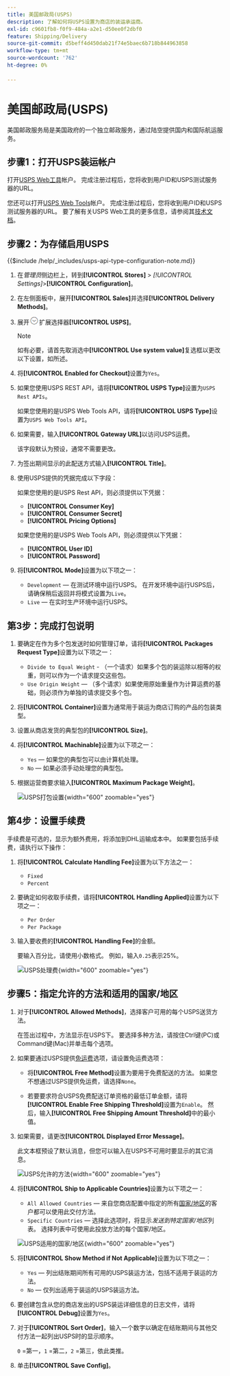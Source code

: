 ```yaml
---
title: 美国邮政局(USPS)
description: 了解如何将USPS设置为商店的装运承运商。
exl-id: c9601fb8-f0f9-484a-a2e1-d50ee0f2dbf0
feature: Shipping/Delivery
source-git-commit: d5beff4d450dab21f74e5baec6b718b844963858
workflow-type: tm+mt
source-wordcount: '762'
ht-degree: 0%

---
```


# 美国邮政局(USPS)

美国邮政服务局是美国政府的一个独立邮政服务，通过陆空提供国内和国际航运服务。

## 步骤1：打开USPS装运帐户

打开[USPS Web工具][1]帐户。 完成注册过程后，您将收到用户ID和USPS测试服务器的URL。

您还可以打开[USPS Web Tools][1]帐户。 完成注册过程后，您将收到用户ID和USPS测试服务器的URL。 要了解有关USPS Web工具的更多信息，请参阅其[技术文档][2]。

## 步骤2：为存储启用USPS

{{$include /help/_includes/usps-api-type-configuration-note.md}}

1. 在&#x200B;_管理员_&#x200B;侧边栏上，转到&#x200B;**[!UICONTROL Stores]** > _[!UICONTROL Settings]_>**[!UICONTROL Configuration]**。

1. 在左侧面板中，展开&#x200B;**[!UICONTROL Sales]**&#x200B;并选择&#x200B;**[!UICONTROL Delivery Methods]**。

1. 展开![部分的](../assets/icon-display-expand.png)扩展选择器&#x200B;**[!UICONTROL USPS]**。

   >[!NOTE]
   >
   >如有必要，请首先取消选中&#x200B;**[!UICONTROL Use system value]**&#x200B;复选框以更改以下设置，如所述。

1. 将&#x200B;**[!UICONTROL Enabled for Checkout]**&#x200B;设置为`Yes`。

1. 如果您使用USPS REST API，请将&#x200B;**[!UICONTROL USPS Type]**&#x200B;设置为`USPS Rest APIs`。

   如果您使用的是USPS Web Tools API，请将&#x200B;**[!UICONTROL USPS Type]**&#x200B;设置为`USPS Web Tools API`。

1. 如果需要，输入&#x200B;**[!UICONTROL Gateway URL]**&#x200B;以访问USPS运费。

   该字段默认为预设，通常不需要更改。

1. 为签出期间显示的此配送方式输入&#x200B;**[!UICONTROL Title]**。

1. 使用USPS提供的凭据完成以下字段：

   如果您使用的是USPS Rest API，则必须提供以下凭据：

   - **[!UICONTROL Consumer Key]**
   - **[!UICONTROL Consumer Secret]**
   - **[!UICONTROL Pricing Options]**

   如果您使用的是USPS Web Tools API，则必须提供以下凭据：

   - **[!UICONTROL User ID]**
   - **[!UICONTROL Password]**

1. 将&#x200B;**[!UICONTROL Mode]**&#x200B;设置为以下项之一：

   - `Development` — 在测试环境中运行USPS。 在开发环境中运行USPS后，请确保稍后返回并将模式设置为`Live`。
   - `Live` — 在实时生产环境中运行USPS。

## 第3步：完成打包说明

1. 要确定在作为多个包发送时如何管理订单，请将&#x200B;**[!UICONTROL Packages Request Type]**&#x200B;设置为以下项之一：

   - `Divide to Equal Weight` - （一个请求）如果多个包的装运除以相等的权重，则可以作为一个请求提交这些包。
   - `Use Origin Weight` — （多个请求）如果使用原始重量作为计算运费的基础，则必须作为单独的请求提交多个包。

1. 将&#x200B;**[!UICONTROL Container]**&#x200B;设置为通常用于装运为商店订购的产品的包装类型。

1. 设置从商店发货的典型包的&#x200B;**[!UICONTROL Size]**。

1. 将&#x200B;**[!UICONTROL Machinable]**&#x200B;设置为以下项之一：

   - `Yes` — 如果您的典型包可以由计算机处理。
   - `No` — 如果必须手动处理您的典型包。

1. 根据运营商要求输入&#x200B;**[!UICONTROL Maximum Package Weight]**。

   ![USPS打包设置](../configuration-reference/sales/assets/delivery-methods-usps-packaging.png){width="600" zoomable="yes"}

## 第4步：设置手续费

手续费是可选的，显示为额外费用，将添加到DHL运输成本中。 如果要包括手续费，请执行以下操作：

1. 将&#x200B;**[!UICONTROL Calculate Handling Fee]**&#x200B;设置为以下方法之一：

   - `Fixed`
   - `Percent`

1. 要确定如何收取手续费，请将&#x200B;**[!UICONTROL Handling Applied]**&#x200B;设置为以下项之一：

   - `Per Order`
   - `Per Package`

1. 输入要收费的&#x200B;**[!UICONTROL Handling Fee]**&#x200B;的金额。

   要输入百分比，请使用小数格式。 例如，输入`0.25`表示25%。

   ![USPS处理费](../configuration-reference/sales/assets/delivery-methods-usps-handling-fee.png){width="600" zoomable="yes"}

## 步骤5：指定允许的方法和适用的国家/地区

1. 对于&#x200B;**[!UICONTROL Allowed Methods]**，选择客户可用的每个USPS送货方法。

   在签出过程中，方法显示在USPS下。 要选择多种方法，请按住Ctrl键(PC)或Command键(Mac)并单击每个选项。

1. 如果要通过USPS提供[免运费](shipping-free.md)选项，请设置免运费选项：

   - 将&#x200B;**[!UICONTROL Free Method]**&#x200B;设置为要用于免费配送的方法。 如果您不想通过USPS提供免运费，请选择`None`。

   - 若要要求符合USPS免费配送订单资格的最低订单金额，请将&#x200B;**[!UICONTROL Enable Free Shipping Threshold]**&#x200B;设置为`Enable`。 然后，输入&#x200B;**[!UICONTROL Free Shipping Amount Threshold]**&#x200B;中的最小值。

1. 如果需要，请更改&#x200B;**[!UICONTROL Displayed Error Message]**。

   此文本框预设了默认消息，但您可以输入在USPS不可用时要显示的其它消息。

   ![USPS允许的方法](../configuration-reference/sales/assets/delivery-methods-usps-allowed-methods.png){width="600" zoomable="yes"}

1. 将&#x200B;**[!UICONTROL Ship to Applicable Countries]**&#x200B;设置为以下项之一：

   - `All Allowed Countries` — 来自您商店配置中指定的所有[国家/地区](../getting-started/store-details.md#country-options)的客户都可以使用此交付方法。
   - `Specific Countries` — 选择此选项时，将显示&#x200B;_发送到特定国家/地区_&#x200B;列表。 选择列表中可使用此投放方法的每个国家/地区。

   ![USPS适用的国家/地区](../configuration-reference/sales/assets/delivery-methods-usps-countries.png){width="600" zoomable="yes"}

1. 将&#x200B;**[!UICONTROL Show Method if Not Applicable]**&#x200B;设置为以下项之一：

   - `Yes` — 列出结账期间所有可用的USPS装运方法，包括不适用于装运的方法。
   - `No` — 仅列出适用于装运的USPS装运方法。

1. 要创建包含从您的商店发出的USPS装运详细信息的日志文件，请将&#x200B;**[!UICONTROL Debug]**&#x200B;设置为`Yes`。

1. 对于&#x200B;**[!UICONTROL Sort Order]**，输入一个数字以确定在结账期间与其他交付方法一起列出USPS时的显示顺序。

   `0` =第一，`1` =第二，`2` =第三，依此类推。

1. 单击&#x200B;**[!UICONTROL Save Config]**。

[1]: https://secure.shippingapis.com/registration/
[2]: https://www.usps.com/business/web-tools-apis/welcome.htm
